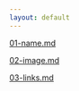 ```yaml
---
layout: default
---
```



[01-name.md](_includes/01-name.md)
<br>


[02-image.md](_includes/02-image.md)
<br>


[03-links.md](_includes/03-links.md)
